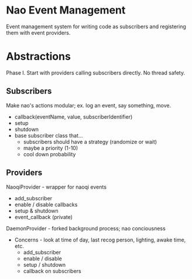 # Nao Event Management

Event management system for writing code as subscribers and registering them with event providers.


# Abstractions

Phase I. Start with providers calling subscribers directly. No thread safety.

## Subscribers

Make nao's actions modular; ex. log an event, say something, move.

* callback(eventName, value, subscriberIdentifier)
* setup
* shutdown
* base subscriber class that...
    * subscribers should have a strategy (randomize or wait)
    * maybe a priority (1-10)
    * cool down probability

## Providers

NaoqiProvider - wrapper for naoqi events
* add_subscriber
* enable / disable callbacks
* setup & shutdown
* event_callback (private)

DaemonProvider - forked background process; nao conciousness
* Concerns - look at time of day, last recog person, lighting, awake time, etc.
    * add_subscriber
    * enable / disable 
    * setup / shutdown
    * callback on subscribers